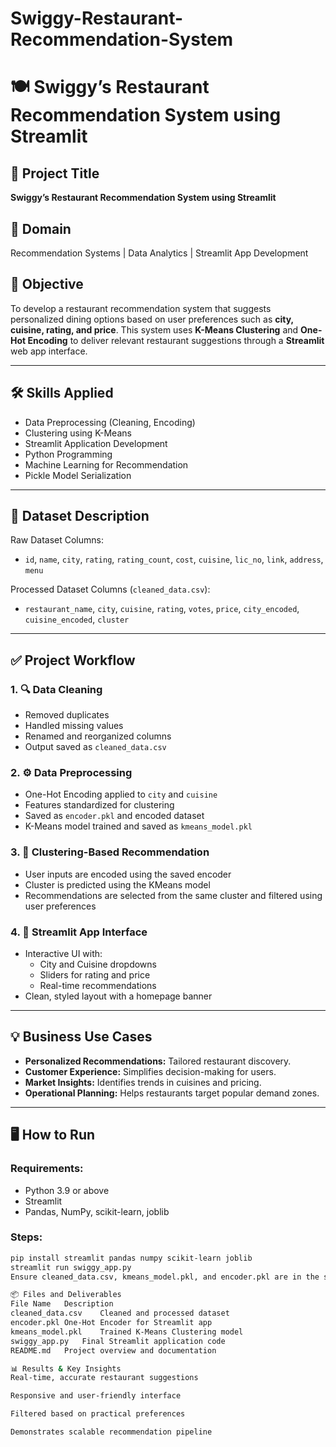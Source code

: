# Swiggy-Restaurant-Recommendation-System

# 🍽️ Swiggy’s Restaurant Recommendation System using Streamlit

## 📌 Project Title
**Swiggy’s Restaurant Recommendation System using Streamlit**

## 🧠 Domain
Recommendation Systems | Data Analytics | Streamlit App Development

## 🎯 Objective
To develop a restaurant recommendation system that suggests personalized dining options based on user preferences such as **city, cuisine, rating, and price**. This system uses **K-Means Clustering** and **One-Hot Encoding** to deliver relevant restaurant suggestions through a **Streamlit** web app interface.

---

## 🛠️ Skills Applied
- Data Preprocessing (Cleaning, Encoding)
- Clustering using K-Means
- Streamlit Application Development
- Python Programming
- Machine Learning for Recommendation
- Pickle Model Serialization

---

## 📂 Dataset Description
Raw Dataset Columns:
- `id`, `name`, `city`, `rating`, `rating_count`, `cost`, `cuisine`, `lic_no`, `link`, `address`, `menu`

Processed Dataset Columns (`cleaned_data.csv`):
- `restaurant_name`, `city`, `cuisine`, `rating`, `votes`, `price`, `city_encoded`, `cuisine_encoded`, `cluster`

---

## ✅ Project Workflow

### 1. 🔍 Data Cleaning
- Removed duplicates
- Handled missing values
- Renamed and reorganized columns
- Output saved as `cleaned_data.csv`

### 2. ⚙️ Data Preprocessing
- One-Hot Encoding applied to `city` and `cuisine`
- Features standardized for clustering
- Saved as `encoder.pkl` and encoded dataset
- K-Means model trained and saved as `kmeans_model.pkl`

### 3. 🔎 Clustering-Based Recommendation
- User inputs are encoded using the saved encoder
- Cluster is predicted using the KMeans model
- Recommendations are selected from the same cluster and filtered using user preferences

### 4. 🎨 Streamlit App Interface
- Interactive UI with:
  - City and Cuisine dropdowns
  - Sliders for rating and price
  - Real-time recommendations
- Clean, styled layout with a homepage banner

---

## 💡 Business Use Cases
- **Personalized Recommendations:** Tailored restaurant discovery.
- **Customer Experience:** Simplifies decision-making for users.
- **Market Insights:** Identifies trends in cuisines and pricing.
- **Operational Planning:** Helps restaurants target popular demand zones.

---

## 🖥️ How to Run

### Requirements:
- Python 3.9 or above
- Streamlit
- Pandas, NumPy, scikit-learn, joblib

### Steps:
```bash
pip install streamlit pandas numpy scikit-learn joblib
streamlit run swiggy_app.py
Ensure cleaned_data.csv, kmeans_model.pkl, and encoder.pkl are in the same folder or update the paths accordingly.

📦 Files and Deliverables
File Name	Description
cleaned_data.csv	Cleaned and processed dataset
encoder.pkl	One-Hot Encoder for Streamlit app
kmeans_model.pkl	Trained K-Means Clustering model
swiggy_app.py	Final Streamlit application code
README.md	Project overview and documentation

📊 Results & Key Insights
Real-time, accurate restaurant suggestions

Responsive and user-friendly interface

Filtered based on practical preferences

Demonstrates scalable recommendation pipeline

